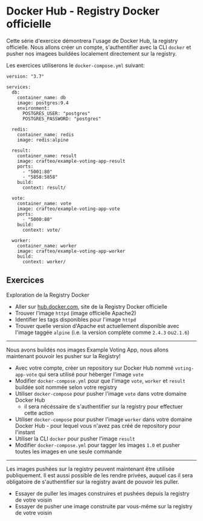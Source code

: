 # Docker Hub - Registry Docker officielle


Cette série d'exercice démontrera l'usage de Docker Hub, la registry officielle. Nous allons créer un compte, s'authentifier avec la CLI `docker` et pusher nos imagees buildées localement directement sur la registry.  

Les exercices utiliserons le `docker-compose.yml` suivant:

```
version: "3.7"

services:
  db:
    container_name: db
    image: postgres:9.4
    environment:
      POSTGRES_USER: "postgres"
      POSTGRES_PASSWORD: "postgres"

  redis:
    container_name: redis
    image: redis:alpine

  result:
    container_name: result
    image: crafteo/example-voting-app-result
    ports:
      - "5001:80"
      - "5858:5858"
    build:
      context: result/

  vote:
    container_name: vote
    image: crafteo/example-voting-app-vote
    ports:
      - "5000:80"
    build:
      context: vote/

  worker:
    container_name: worker
    image: crafteo/example-voting-app-worker
    build:
      context: worker/
```

## Exercices

Exploration de la Registry Docker

- Aller sur [hub.docker.com](https://hub.docker.com/), site de la Registry Docker officielle
- Trouver l'image `httpd` (image officielle Apache2)
- Identifier les tags disponibles pour l'image `httpd`
- Trouver quelle version d'Apache est actuellement disponible avec l'image taggée `alpine` (i.e. la version complète comme `2.4.3` ou`2.1.6`)

---

Nous avons buildés nos images Example Voting App, nous allons maintenant pouvoir les pusher sur la Registry!

- Avec votre compte, créer un repository sur Docker Hub nommé `voting-app-vote` qui sera utilisé pour héberger l'image `vote`
- Modifier `docker-compose.yml` pour que l'image `vote`, `worker` et `result` buildée soit nommée selon votre registry
- Utiliser `docker-compose` pour pusher l'image `vote` dans votre domaine Docker Hub
  - il sera nécéssaire de s'authentifier sur la registry pour effectuer cette action
- Utiliser `docker-compose` pour pusher l'image `worker` dans votre domaine Docker Hub - pour lequel vous n'avez pas créé de repository pour l'instant
- Utiliser la CLI `docker` pour pusher l'image `result`
- Modifier `docker-compose.yml` pour tagger les images `1.0` et pusher toutes les images en une seule commande

---

Les images pushées sur la registry peuvent maintenant être utilisée publiquement. Il est aussi possible de les rendre privées, auquel cas il sera obligatoire de s'authentifier sur la registry avant de pouvoir les puller. 

- Essayer de puller les images construires et pushées depuis la registry de votre voisin
- Essayer de pusher une image construite par vous-même sur la registry de votre voisin
